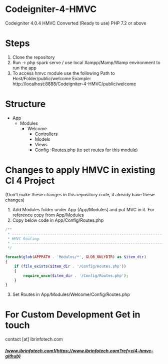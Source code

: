 # Codeigniter-4-HMVC
Codeigniter 4.0.4 HMVC Converted (Ready to use)
PHP 7.2 or above


# Steps
1. Clone the repository
2. Run -> php spark serve / use local Xampp/Mamp/Wamp environment to run the app
3. To access hmvc module use the following Path to Host/Folder/public/welcome
Example: http://localhost:8888/Codeigniter-4-HMVC/public/welcome


# Structure
- App
    - Modules
        - Welcome
            - Controllers
            - Models
            - Views
            - Config
                -Routes.php (to set routes for this module)
                
# Changes to apply HMVC in existing CI 4 Project
(Don't make these changes in this repository code, it already have these changes)
1. Add Modules folder under App (App/Modules) and put MVC in it. For reference copy from App/Modules
2. Copy below code in App/Config/Routes.php
```php
/**
 * --------------------------------------------------------------------
 * HMVC Routing
 * --------------------------------------------------------------------
 */

foreach(glob(APPPATH . 'Modules/*', GLOB_ONLYDIR) as $item_dir)
{
    if (file_exists($item_dir . '/Config/Routes.php'))
    {
        require_once($item_dir . '/Config/Routes.php');
    }    
}

```
3. Set Routes in App/Modules/Welcome/Config/Routes.php


# For Custom Development Get in touch
contact [at] ibrinfotech.com
##### [www.ibrinfotech.com](https://www.ibrinfotech.com?ref=ci4-hmvc-github)
